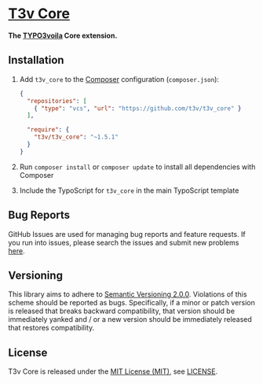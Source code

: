 [T3v Core]
==========

**The [TYPO3voila] Core extension.**

Installation
------------

1. Add `t3v_core` to the [Composer] configuration (`composer.json`):

    ```json
    {
      "repositories": [
        { "type": "vcs", "url": "https://github.com/t3v/t3v_core" }
      ],

      "require": {
        "t3v/t3v_core": "~1.5.1"
      }
    }
    ```

2. Run `composer install` or `composer update` to install all dependencies with Composer

3. Include the TypoScript for `t3v_core` in the main TypoScript template

Bug Reports
-----------

GitHub Issues are used for managing bug reports and feature requests. If you run into issues, please search the issues
and submit new problems [here].

Versioning
----------

This library aims to adhere to [Semantic Versioning 2.0.0]. Violations of this scheme should be reported as bugs.
Specifically, if a minor or patch version is released that breaks backward compatibility, that version should be
immediately yanked and / or a new version should be immediately released that restores compatibility.

License
-------

T3v Core is released under the [MIT License (MIT)], see [LICENSE].

[Composer]: https://getcomposer.org "Dependency Manager for PHP"
[here]: https://github.com/t3v/t3v_core/issues "GitHub Issue Tracker"
[LICENSE]: https://raw.githubusercontent.com/t3v/t3v_core/master/LICENSE "License"
[MIT License (MIT)]: http://opensource.org/licenses/MIT "The MIT License (MIT)"
[Semantic Versioning 2.0.0]: http://semver.org "Semantic Versioning 2.0.0"
[T3v Core]: https://github.com/t3v/t3v_core "The TYPO3voila Core extension."
[TYPO3voila]: https://github.com/t3v "“UH LÁLÁ, TYPO3!”"